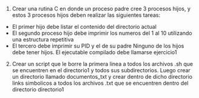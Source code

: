 1) Crear una rutina C en donde un proceso padre cree 3 procesos hijos, y estos 3 procesos hijos deben realizar las siguientes tareas:
+ El primer hijo debe listar el contenido del directorio actual 
+ El segundo proceso hijo debe imprimir los numeros del 1 al 10 utilizando una estructura repetitiva
+ El tercero debe imprimir su PID y el de su padre
Ninguno de los hijos debe tener hijos.
El ejecutable compilado debe llamarse ejercicio1

2) Crear un script que le borre la primera linea a todos los archivos .sh que se encuentren en el directorio1 y todos sus subdirectorios. Luego crear un directorio llamado documentos_txt y crear dentro de dicho directorio links simbolicos a todos los archivos .txt que se encuentren dentro del directorio directorio1